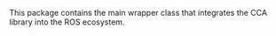 This package contains the main wrapper class that integrates the CCA library into the ROS ecosystem.
